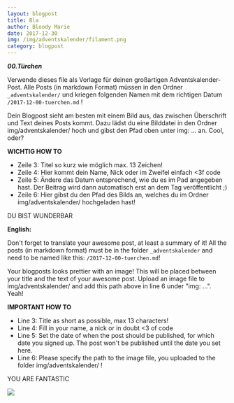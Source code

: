 ```yaml
---
layout: blogpost
title: Bla
author: Bloody Marie
date: 2017-12-30
img: /img/adventskalender/filament.png
category: blogpost
---
```


***00.Türchen***

Verwende dieses file als Vorlage für deinen großartigen Adventskalender-Post. Alle Posts (in markdown Format) müssen in den Ordner `_adventskalender/` und kriegen folgenden Namen mit dem richtigen Datum `/2017-12-00-tuerchen.md` !

Dein Blogpost sieht am besten mit einem Bild aus, das zwischen Überschrift und Text deines Posts kommt. Dazu lädst du eine Bilddatei in den Ordner img/adventskalender/ hoch und gibst den Pfad oben unter img: ... an. Cool, oder?

**WICHTIG HOW TO**
* Zeile 3: Titel so kurz wie möglich max. 13 Zeichen!
* Zeile 4: Hier kommt dein Name, Nick oder im Zweifel einfach <3f code
* Zeile 5: Ändere das Datum entsprechend, wie du es im Pad angegeben hast. Der Beitrag wird dann automatisch erst an dem Tag veröffentlicht ;)
* Zeile 6: Hier gibst du den Pfad des Bilds an, welches du im Ordner img/adventskalender/ hochgeladen hast!

DU BIST WUNDERBAR

**English:**

Don't forget to translate your awesome post, at least a summary of it!
All the posts (in markdown format) must be in the folder `_adventskalender` and need to be named like this: `/2017-12-00-tuerchen.md`!

Your blogposts looks prettier with an image! This will be placed between your title and the text of your awesome post. Upload an image file to img/adventskalender/ and add this path above in line 6 under "img: ...". Yeah!

**IMPORTANT HOW TO**
* Line 3: Title as short as possible, max 13 characters!
* Line 4: Fill in your name, a nick or in doubt <3 of code
* Line 5: Set the date of when the post should be published, for which date you signed up. The post won't be published until the date you set here.
* Line 6: Please specify the path to the image file, you uploaded to the folder img/adventskalender/ !

YOU ARE FANTASTIC

![](https://media.giphy.com/media/l2JhsB4fKOO2ltSHm/giphy.gif)
